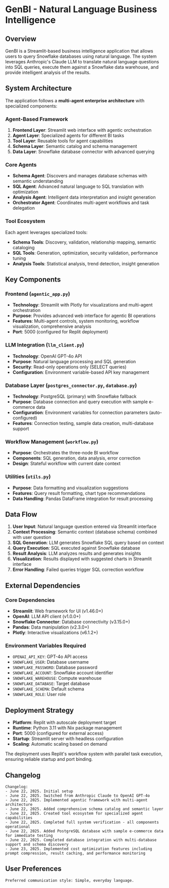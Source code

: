 # GenBI - Natural Language Business Intelligence

## Overview

GenBI is a Streamlit-based business intelligence application that allows users to query Snowflake databases using natural language. The system leverages Anthropic's Claude LLM to translate natural language questions into SQL queries, execute them against a Snowflake data warehouse, and provide intelligent analysis of the results.

## System Architecture

The application follows a **multi-agent enterprise architecture** with specialized components:

### Agent-Based Framework
1. **Frontend Layer**: Streamlit web interface with agentic orchestration
2. **Agent Layer**: Specialized agents for different BI tasks
3. **Tool Layer**: Reusable tools for agent capabilities
4. **Schema Layer**: Semantic catalog and schema management
5. **Data Layer**: Snowflake database connector with advanced querying

### Core Agents
- **Schema Agent**: Discovers and manages database schemas with semantic understanding
- **SQL Agent**: Advanced natural language to SQL translation with optimization
- **Analysis Agent**: Intelligent data interpretation and insight generation
- **Orchestrator Agent**: Coordinates multi-agent workflows and task delegation

### Tool Ecosystem
Each agent leverages specialized tools:
- **Schema Tools**: Discovery, validation, relationship mapping, semantic cataloging
- **SQL Tools**: Generation, optimization, security validation, performance tuning
- **Analysis Tools**: Statistical analysis, trend detection, insight generation

## Key Components

### Frontend (`agentic_app.py`)
- **Technology**: Streamlit with Plotly for visualizations and multi-agent orchestration
- **Purpose**: Provides advanced web interface for agentic BI operations
- **Features**: Multi-agent controls, system monitoring, workflow visualization, comprehensive analysis
- **Port**: 5000 (configured for Replit deployment)

### LLM Integration (`llm_client.py`)
- **Technology**: OpenAI GPT-4o API
- **Purpose**: Natural language processing and SQL generation
- **Security**: Read-only operations only (SELECT queries)
- **Configuration**: Environment variable-based API key management

### Database Layer (`postgres_connector.py`, `database.py`)
- **Technology**: PostgreSQL (primary) with Snowflake fallback
- **Purpose**: Database connection and query execution with sample e-commerce data
- **Configuration**: Environment variables for connection parameters (auto-configured)
- **Features**: Connection testing, sample data creation, multi-database support

### Workflow Management (`workflow.py`)
- **Purpose**: Orchestrates the three-node BI workflow
- **Components**: SQL generation, data analysis, error correction
- **Design**: Stateful workflow with current date context

### Utilities (`utils.py`)
- **Purpose**: Data formatting and visualization suggestions
- **Features**: Query result formatting, chart type recommendations
- **Data Handling**: Pandas DataFrame integration for result processing

## Data Flow

1. **User Input**: Natural language question entered via Streamlit interface
2. **Context Processing**: Semantic context (database schema) combined with user question
3. **SQL Generation**: LLM generates Snowflake SQL query based on context
4. **Query Execution**: SQL executed against Snowflake database
5. **Result Analysis**: LLM analyzes results and generates insights
6. **Visualization**: Results displayed with suggested charts in Streamlit interface
7. **Error Handling**: Failed queries trigger SQL correction workflow

## External Dependencies

### Core Dependencies
- **Streamlit**: Web framework for UI (v1.46.0+)
- **OpenAI**: LLM API client (v1.0.0+)
- **Snowflake Connector**: Database connectivity (v3.15.0+)
- **Pandas**: Data manipulation (v2.3.0+)
- **Plotly**: Interactive visualizations (v6.1.2+)

### Environment Variables Required
- `OPENAI_API_KEY`: GPT-4o API access
- `SNOWFLAKE_USER`: Database username
- `SNOWFLAKE_PASSWORD`: Database password
- `SNOWFLAKE_ACCOUNT`: Snowflake account identifier
- `SNOWFLAKE_WAREHOUSE`: Compute warehouse
- `SNOWFLAKE_DATABASE`: Target database
- `SNOWFLAKE_SCHEMA`: Default schema
- `SNOWFLAKE_ROLE`: User role

## Deployment Strategy

- **Platform**: Replit with autoscale deployment target
- **Runtime**: Python 3.11 with Nix package management
- **Port**: 5000 (configured for external access)
- **Startup**: Streamlit server with headless configuration
- **Scaling**: Automatic scaling based on demand

The deployment uses Replit's workflow system with parallel task execution, ensuring reliable startup and port binding.

## Changelog

```
Changelog:
- June 22, 2025. Initial setup
- June 22, 2025. Switched from Anthropic Claude to OpenAI GPT-4o
- June 22, 2025. Implemented agentic framework with multi-agent architecture
- June 22, 2025. Added comprehensive schema catalog and semantic layer
- June 22, 2025. Created tool ecosystem for specialized agent capabilities
- June 22, 2025. Completed full system verification - all components operational
- June 22, 2025. Added PostgreSQL database with sample e-commerce data for immediate testing
- June 22, 2025. Completed database integration with multi-database support and schema discovery
- June 23, 2025. Implemented cost optimization features including prompt compression, result caching, and performance monitoring
```

## User Preferences

```
Preferred communication style: Simple, everyday language.
```